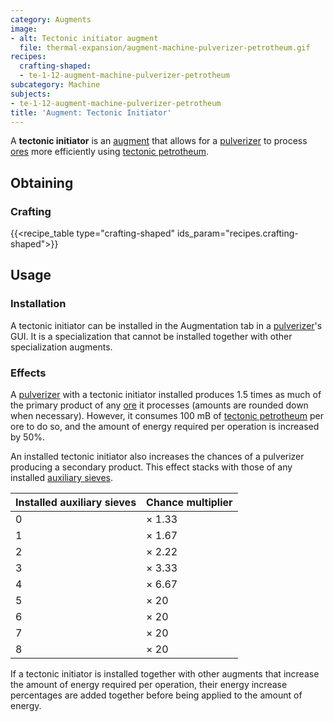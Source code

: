 ```yaml
---
category: Augments
image:
- alt: Tectonic initiator augment
  file: thermal-expansion/augment-machine-pulverizer-petrotheum.gif
recipes:
  crafting-shaped:
  - te-1-12-augment-machine-pulverizer-petrotheum
subcategory: Machine
subjects:
- te-1-12-augment-machine-pulverizer-petrotheum
title: 'Augment: Tectonic Initiator'
---
```


A **tectonic initiator** is an [augment](../augments/) that allows for a
[pulverizer](../pulverizer/) to process
[ores](../pulverizer/#ore-processing) more efficiently using [tectonic
petrotheum](../../thermal-foundation/tectonic-petrotheum/).


Obtaining
---------

### Crafting
{{<recipe_table type="crafting-shaped" ids_param="recipes.crafting-shaped">}}


Usage
-----

### Installation
A tectonic initiator can be installed in the Augmentation tab in a
[pulverizer](../pulverizer/)'s GUI. It is a specialization that cannot be
installed together with other specialization augments.

### Effects
A [pulverizer](../pulverizer/) with a tectonic initiator installed produces
1.5 times as much of the primary product of any
[ore](../pulverizer/#ore-processing) it processes (amounts are rounded down
when necessary). However, it consumes 100 mB of [tectonic
petrotheum](../../thermal-foundation/tectonic-petrotheum/) per ore to do so, and the amount of
energy required per operation is increased by 50%.

An installed tectonic initiator also increases the chances of a pulverizer
producing a secondary product. This effect stacks with those of any installed
[auxiliary sieves](../augment-auxiliary-sieve/).

<!--
modifiedChance = 100 - amount * 15 - 25   (minimum is 5)
multiplier = 100 / modifiedChance
-->

| Installed auxiliary sieves | Chance multiplier |
|---|---|
| 0 | × 1.33 |
| 1 | × 1.67 |
| 2 | × 2.22 |
| 3 | × 3.33 |
| 4 | × 6.67 |
| 5 | × 20 |
| 6 | × 20 |
| 7 | × 20 |
| 8 | × 20 |


If a tectonic initiator is installed together with other augments that increase
the amount of energy required per operation, their energy increase percentages
are added together before being applied to the amount of energy.
